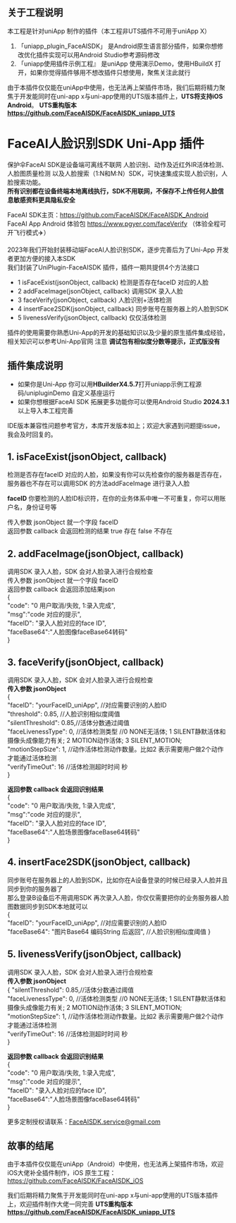 ## 关于工程说明
  本工程是针对uniApp 制作的插件（本工程非UTS插件不可用于uniApp X）

  1. 「uniapp_plugin_FaceAISDK」 是Android原生语言部分插件，如果你想修改优化插件实现可以用Android Studio参考源码修改
  2. 「uniapp使用插件示例工程』 是uniApp 使用演示Demo，使用HBuildX 打开，如果你觉得插件够用不想改插件只想使用，聚焦关注此就行


  由于本插件仅仅能在uniApp中使用，也无法再上架插件市场，我们后期将精力聚焦于开发能同时在uni-app x与uni-app使用的UTS版本插件上，**UTS将支持iOS Android**。
  **UTS重构版本 https://github.com/FaceAISDK/FaceAISDK_uniapp_UTS**

   
# FaceAI人脸识别SDK Uni-App 插件

保护伞FaceAI SDK是设备端可离线不联网 人脸识别、动作及近红外IR活体检测、人脸图质量检测
以及人脸搜索（1:N和M:N）SDK，可快速集成实现人脸识别，人脸搜索功能。  
**所有识别都在设备终端本地离线执行，SDK不用联网，不保存不上传任何人脸信息敏感资料更具隐私安全**  

FaceAI SDK主页：https://github.com/FaceAISDK/FaceAISDK_Android   
FaceAI App Android 体验包 https://www.pgyer.com/faceVerify （体验全程可开飞行模式✈️）  
 
2023年我们开始封装移动端FaceAI人脸识别SDK，逐步完善后为了Uni-App 开发者更加方便的接入本SDK  
我们封装了UniPlugin-FaceAISDK 插件，插件一期共提供4个方法接口
  - 1  isFaceExist(jsonObject, callback) 检测是否存在faceID 对应的人脸
  - 2  addFaceImage(jsonObject, callback) 调用SDK 录入人脸
  - 3  faceVerify(jsonObject, callback) 人脸识别+活体检测
  - 4  insertFace2SDK(jsonObject, callback) 同步账号在服务器上的人脸到SDK
  - 5  livenessVerify(jsonObject, callback) 仅仅活体检测

插件的使用需要你熟悉Uni-App的开发的基础知识以及少量的原生插件集成经验，相关知识可以参考Uni-App官网
注意 **调试包有相似度分数等提示，正式版没有**

## 插件集成说明
- 如果你是Uni-App 你可以用**HBuilderX4.5.7**打开uniapp示例工程源码/unipluginDemo 自定义基座运行
- 如果你想根据FaceAI SDK 拓展更多功能你可以使用Android Studio **2024.3.1**以上导入本工程完善

IDE版本兼容性问题参考官方，本库开发版本如上；欢迎大家遇到问题提issue，我会及时回复的。
 
## 1. isFaceExist(jsonObject, callback)
检测是否存在faceID 对应的人脸，如果没有你可以先检查你的服务器是否存在，服务器也不存在可以调用SDK
的方法addFaceImage 进行录入人脸

**faceID** 你要检测的人脸ID标识符，在你的业务体系中唯一不可重复，你可以用账户名，身份证号等  

传入参数 jsonObject 就一个字段 faceID  
返回参数 callback 会返回检测的结果 true 存在 false 不存在  

## 2. addFaceImage(jsonObject, callback)
调用SDK 录入人脸，SDK 会对人脸录入进行合规检查  
传入参数 jsonObject 就一个字段 faceID  
返回参数 callback 会返回添加结果json  
{  
    "code": "0 用户取消/失败,  1:录入完成",  
    "msg":"code 对应的提示",  
    "faceID": "录入人脸对应的face ID",  
    "faceBase64":"人脸图像faceBase64转码"  
}  


## 3. faceVerify(jsonObject, callback)
调用SDK 录入人脸，SDK 会对人脸录入进行合规检查  
**传入参数 jsonObject**  
{  
   "faceID": "yourFaceID_uniApp", //对应需要识别的人脸ID  
   "threshold": 0.85, //人脸识别相似度阈值  
   "silentThreshold": 0.85,//活体分数通过阈值  
   "faceLivenessType": 0, //活体检测类型   //0 NONE无活体;  1 SILENT静默活体和摄像头成像能力有关;   2 MOTION动作活体;   3 SILENT_MOTION;  
   "motionStepSize": 1, //动作活体检测动作数量。比如2 表示需要用户做2个动作才能通过活体检测  
   "verifyTimeOut": 16 //活体检测超时时间 秒  
}  


**返回参数 callback 会返回识别结果**   
{  
   "code": "0 用户取消/失败,  1:录入完成",  
   "msg":"code 对应的提示",  
   "faceID": "录入人脸对应的face ID",  
   "faceBase64":"人脸场景图像faceBase64转码"  
}  


## 4. insertFace2SDK(jsonObject, callback) 
同步账号在服务器上的人脸到SDK，比如你在A设备登录的时候已经录入人脸并且同步到你的服务器了    
那么登录B设备后不用调用SDK 再次录入人脸，你仅仅需要把你的业务服务器人脸图数据同步到SDK本地就可以  
{  
 "faceID": "yourFaceID_uniApp", //对应需要识别的人脸ID  
 "faceBase64": "图片Base64 编码String 后返回", //人脸识别相似度阈值
}

## 5. livenessVerify(jsonObject, callback)
调用SDK 录入人脸，SDK 会对人脸录入进行合规检查  
**传入参数 jsonObject**  
{
"silentThreshold": 0.85,//活体分数通过阈值  
"faceLivenessType": 0, //活体检测类型   //0 NONE无活体;  1 SILENT静默活体和摄像头成像能力有关;   2 MOTION动作活体;   3 SILENT_MOTION;  
"motionStepSize": 1, //动作活体检测动作数量。比如2 表示需要用户做2个动作才能通过活体检测  
"verifyTimeOut": 16 //活体检测超时时间 秒  
}


**返回参数 callback 会返回识别结果**   
{  
"code": "0 用户取消/失败,  1:录入完成",  
"msg":"code 对应的提示",  
"faceID": "录入人脸对应的face ID",  
"faceBase64":"人脸场景图像faceBase64转码"  
}


更多定制授权请联系：FaceAISDK.service@gmail.com

## 故事的结尾

由于本插件仅仅能在uniApp（Android）中使用，也无法再上架插件市场，欢迎iOS大佬补全插件制作，iOS 原生工程：https://github.com/FaceAISDK/FaceAISDK_iOS
  
我们后期将精力聚焦于开发能同时在uni-app x与uni-app使用的UTS版本插件上，欢迎插件制作大佬一同完善
**UTS重构版本 https://github.com/FaceAISDK/FaceAISDK_uniapp_UTS**
